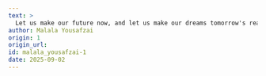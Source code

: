 ```yaml
---
text: >
  Let us make our future now, and let us make our dreams tomorrow's reality.
author: Malala Yousafzai
origin: 1
origin_url:
id: malala_yousafzai-1
date: 2025-09-02 
---
```

